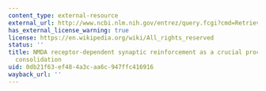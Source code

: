 ```yaml
---
content_type: external-resource
external_url: http://www.ncbi.nlm.nih.gov/entrez/query.fcgi?cmd=Retrieve&db=PubMed&dopt=Citation&list_uids=11073458
has_external_license_warning: true
license: https://en.wikipedia.org/wiki/All_rights_reserved
status: ''
title: NMDA receptor-dependent synaptic reinforcement as a crucial process for memory
  consolidation
uid: 0db21f63-ef48-4a3c-aa6c-947ffc416916
wayback_url: ''
---
```

